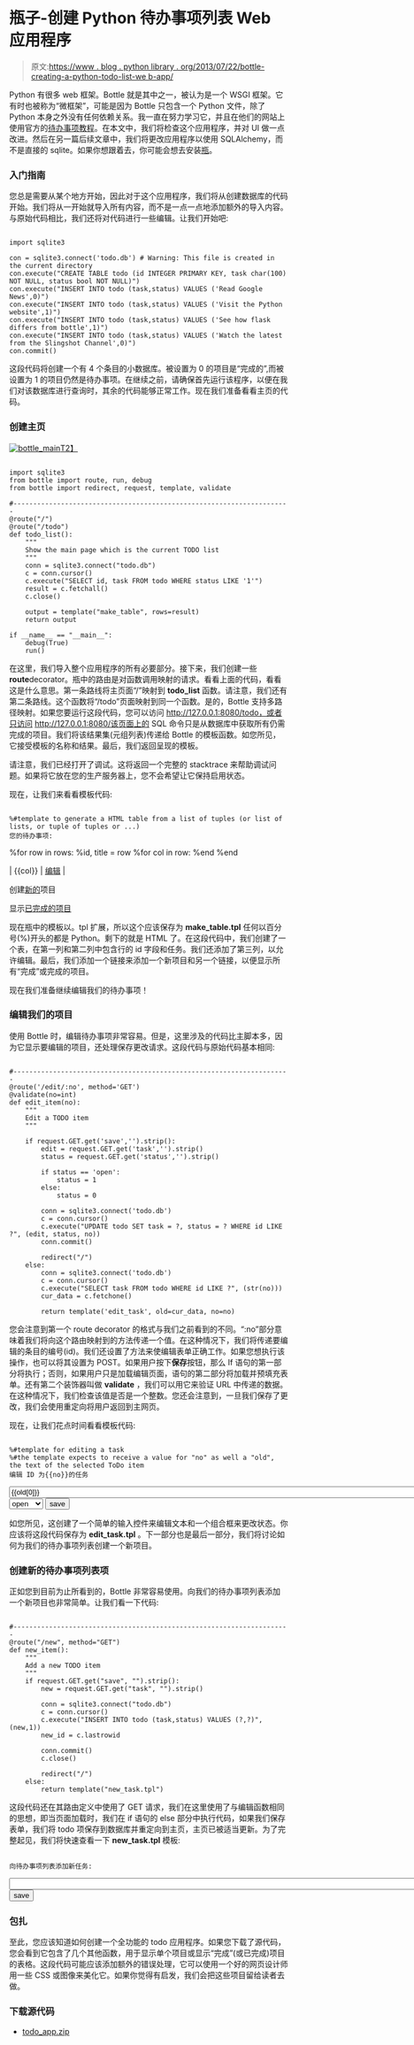 # 瓶子-创建 Python 待办事项列表 Web 应用程序

> 原文:[https://www . blog . python library . org/2013/07/22/bottle-creating-a-python-todo-list-we b-app/](https://www.blog.pythonlibrary.org/2013/07/22/bottle-creating-a-python-todo-list-web-app/)

Python 有很多 web 框架。Bottle 就是其中之一，被认为是一个 WSGI 框架。它有时也被称为“微框架”，可能是因为 Bottle 只包含一个 Python 文件，除了 Python 本身之外没有任何依赖关系。我一直在努力学习它，并且在他们的网站上使用官方的[待办事项教程](http://bottlepy.org/docs/dev/tutorial_app.html)。在本文中，我们将检查这个应用程序，并对 UI 做一点改进。然后在另一篇后续文章中，我们将更改应用程序以使用 SQLAlchemy，而不是直接的 sqlite。如果你想跟着去，你可能会想去安装[瓶](http://bottlepy.org/docs/dev/index.html)。

### 入门指南

您总是需要从某个地方开始，因此对于这个应用程序，我们将从创建数据库的代码开始。我们将从一开始就导入所有内容，而不是一点一点地添加额外的导入内容。与原始代码相比，我们还将对代码进行一些编辑。让我们开始吧:

```

import sqlite3

con = sqlite3.connect('todo.db') # Warning: This file is created in the current directory
con.execute("CREATE TABLE todo (id INTEGER PRIMARY KEY, task char(100) NOT NULL, status bool NOT NULL)")
con.execute("INSERT INTO todo (task,status) VALUES ('Read Google News',0)")
con.execute("INSERT INTO todo (task,status) VALUES ('Visit the Python website',1)")
con.execute("INSERT INTO todo (task,status) VALUES ('See how flask differs from bottle',1)")
con.execute("INSERT INTO todo (task,status) VALUES ('Watch the latest from the Slingshot Channel',0)")
con.commit()

```

这段代码将创建一个有 4 个条目的小数据库。被设置为 0 的项目是“完成的”,而被设置为 1 的项目仍然是待办事项。在继续之前，请确保首先运行该程序，以便在我们对该数据库进行查询时，其余的代码能够正常工作。现在我们准备看看主页的代码。

### 创建主页

[![bottle_main](../Images/6f3d1e8304bad78d927377034a3eb6de.png)T2】](https://www.blog.pythonlibrary.org/wp-content/uploads/2013/07/bottle_main.png)

```

import sqlite3
from bottle import route, run, debug
from bottle import redirect, request, template, validate

#----------------------------------------------------------------------
@route("/")
@route("/todo")
def todo_list():
    """
    Show the main page which is the current TODO list
    """
    conn = sqlite3.connect("todo.db")
    c = conn.cursor()
    c.execute("SELECT id, task FROM todo WHERE status LIKE '1'")
    result = c.fetchall()
    c.close()

    output = template("make_table", rows=result)
    return output

if __name__ == "__main__":
    debug(True)
    run()

```

在这里，我们导入整个应用程序的所有必要部分。接下来，我们创建一些**route**decorator。瓶中的路由是对函数调用映射的请求。看看上面的代码，看看这是什么意思。第一条路线将主页面“/”映射到 **todo_list** 函数。请注意，我们还有第二条路线。这个函数将“/todo”页面映射到同一个函数。是的，Bottle 支持多路径映射。如果您要运行这段代码，您可以访问 http://127.0.0.1:8080/todo，或者只访问 http://127.0.0.1:8080/该页面上的 SQL 命令只是从数据库中获取所有仍需完成的项目。我们将该结果集(元组列表)传递给 Bottle 的模板函数。如您所见，它接受模板的名称和结果。最后，我们返回呈现的模板。

请注意，我们已经打开了调试。这将返回一个完整的 stacktrace 来帮助调试问题。如果将它放在您的生产服务器上，您不会希望让它保持启用状态。

现在，让我们来看看模板代码:

```

%#template to generate a HTML table from a list of tuples (or list of lists, or tuple of tuples or ...)
您的待办事项:

```

%for row in rows: %id, title = row %for col in row: %end %end

| {{col}} | [编辑](/edit/{{id}}) |

创建[新的](/new)项目

显示[已完成的项目](/done)

现在瓶中的模板以。tpl 扩展，所以这个应该保存为 **make_table.tpl** 任何以百分号(%)开头的都是 Python。剩下的就是 HTML 了。在这段代码中，我们创建了一个表，在第一列和第二列中包含行的 id 字段和任务。我们还添加了第三列，以允许编辑。最后，我们添加一个链接来添加一个新项目和另一个链接，以便显示所有“完成”或完成的项目。

现在我们准备继续编辑我们的待办事项！

### 编辑我们的项目

使用 Bottle 时，编辑待办事项非常容易。但是，这里涉及的代码比主脚本多，因为它显示要编辑的项目，还处理保存更改请求。这段代码与原始代码基本相同:

```

#----------------------------------------------------------------------
@route('/edit/:no', method='GET')
@validate(no=int)
def edit_item(no):
    """
    Edit a TODO item
    """

    if request.GET.get('save','').strip():
        edit = request.GET.get('task','').strip()
        status = request.GET.get('status','').strip()

        if status == 'open':
            status = 1
        else:
            status = 0

        conn = sqlite3.connect('todo.db')
        c = conn.cursor()
        c.execute("UPDATE todo SET task = ?, status = ? WHERE id LIKE ?", (edit, status, no))
        conn.commit()

        redirect("/")
    else:
        conn = sqlite3.connect('todo.db')
        c = conn.cursor()
        c.execute("SELECT task FROM todo WHERE id LIKE ?", (str(no)))
        cur_data = c.fetchone()

        return template('edit_task', old=cur_data, no=no)

```

您会注意到第一个 route decorator 的格式与我们之前看到的不同。“:no”部分意味着我们将向这个路由映射到的方法传递一个值。在这种情况下，我们将传递要编辑的条目的编号(id)。我们还设置了方法来使编辑表单正确工作。如果您想执行该操作，也可以将其设置为 POST。如果用户按下**保存**按钮，那么 If 语句的第一部分将执行；否则，如果用户只是加载编辑页面，语句的第二部分将加载并预填充表单。还有第二个装饰器叫做 **validate** ，我们可以用它来验证 URL 中传递的数据。在这种情况下，我们检查该值是否是一个整数。您还会注意到，一旦我们保存了更改，我们会使用重定向将用户返回到主网页。

现在，让我们花点时间看看模板代码:

```

%#template for editing a task
%#the template expects to receive a value for "no" as well a "old", the text of the selected ToDo item
编辑 ID 为{{no}}的任务

```

<form action="/edit/{{no}}" method="get"><input type="text" name="task" value="{{old[0]}}" size="100" maxlength="100"> <select name="status"><option>open</option> <option>closed</option></select> 
<input type="submit" name="save" value="save"></form>

如您所见，这创建了一个简单的输入控件来编辑文本和一个组合框来更改状态。你应该将这段代码保存为 **edit_task.tpl** 。下一部分也是最后一部分，我们将讨论如何为我们的待办事项列表创建一个新项目。

### 创建新的待办事项列表项

正如您到目前为止所看到的，Bottle 非常容易使用。向我们的待办事项列表添加一个新项目也非常简单。让我们看一下代码:

```

#----------------------------------------------------------------------
@route("/new", method="GET")
def new_item():
    """
    Add a new TODO item
    """
    if request.GET.get("save", "").strip():
        new = request.GET.get("task", "").strip()

        conn = sqlite3.connect("todo.db")
        c = conn.cursor()
        c.execute("INSERT INTO todo (task,status) VALUES (?,?)", (new,1))
        new_id = c.lastrowid

        conn.commit()
        c.close()

        redirect("/")
    else:
        return template("new_task.tpl")

```

这段代码还在其路由定义中使用了 GET 请求，我们在这里使用了与编辑函数相同的思想，即当页面加载时，我们在 if 语句的 else 部分中执行代码，如果我们保存表单，我们将 todo 项保存到数据库并重定向到主页，主页已被适当更新。为了完整起见，我们将快速查看一下 **new_task.tpl** 模板:

```

向待办事项列表添加新任务:

```

<form action="/new" method="GET"><input type="text" size="100" maxlength="100" name="task"> <input type="submit" name="save" value="save"></form>

### 包扎

至此，您应该知道如何创建一个全功能的 todo 应用程序。如果您下载了源代码，您会看到它包含了几个其他函数，用于显示单个项目或显示“完成”(或已完成)项目的表格。这段代码可能应该添加额外的错误处理，它可以使用一个好的网页设计师用一些 CSS 或图像来美化它。如果你觉得有启发，我们会把这些项目留给读者去做。

### 下载源代码

*   [todo_app.zip](https://www.blog.pythonlibrary.org/wp-content/uploads/2013/07/todo_app.zip)